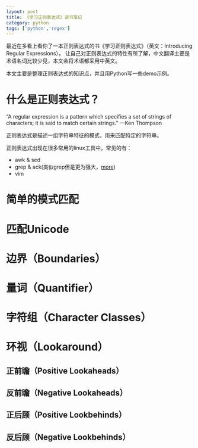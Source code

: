 ```yaml
---
layout: post
title: 《学习正则表达式》读书笔记
category: python
tags: ['python','regex']
---
```


最近在多看上看你了一本正则表达式的书《学习正则表达式》（英文：Introducing Regular Expressions），
让自己对正则表达式的特性有所了解，中文翻译主要是术语名词比较少见，本文会将术语都采用中英文。

本文主要是整理正则表达式的知识点，并且用Python写一些demo示例。

# 什么是正则表达式？

“A regular expression is a pattern which specifies a set of strings of characters; it is said
to match certain strings.” —Ken Thompson

正则表达式是描述一组字符串特征的模式，用来匹配特定的字符串。

正则表达式出现在很多常用的linux工具中，常见的有：

 - awk & sed
 - grep & ack(类似grep但是更为强大，[more](http://beyondgrep.com/))
 - vim

# 简单的模式匹配

# 匹配Unicode

# 边界（Boundaries）

# 量词（Quantifier）

# 字符组（Character Classes）

# 环视（Lookaround）

## 正前瞻（Positive Lookaheads）
## 反前瞻（Negative Lookaheads）
## 正后顾（Positive Lookbehinds）
## 反后顾（Negative Lookbehinds）
